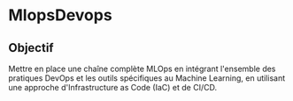 # MlopsDevops

## Objectif 
Mettre en place une chaîne complète MLOps en intégrant l'ensemble des pratiques DevOps et les outils spécifiques au Machine Learning, en utilisant une approche d'Infrastructure as Code (IaC) et de CI/CD.
